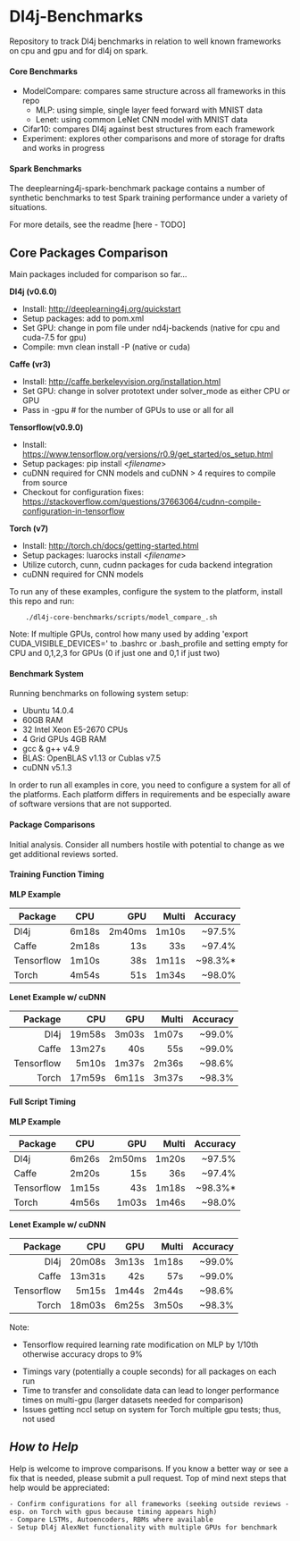 # Dl4j-Benchmarks

Repository to track Dl4j benchmarks in relation to well known frameworks on cpu and gpu and for dl4j on spark.

#### Core Benchmarks

* ModelCompare: compares same structure across all frameworks in this repo
    * MLP: using simple, single layer feed forward with MNIST data 
    * Lenet: using common LeNet CNN model with MNIST data
* Cifar10: compares Dl4j against best structures from each framework 
* Experiment: explores other comparisons and more of storage for drafts and works in progress

#### Spark Benchmarks

The deeplearning4j-spark-benchmark package contains a number of synthetic benchmarks to test Spark training performance under a variety of situations.

For more details, see the readme [here - TODO]


## Core Packages Comparison
Main packages included for comparison so far...

**Dl4j (v0.6.0)**
* Install: http://deeplearning4j.org/quickstart
* Setup packages: add to pom.xml
* Set GPU: change in pom file under nd4j-backends (native for cpu and cuda-7.5 for gpu) 
* Compile: mvn clean install -P (native or cuda)

**Caffe (vr3)**
* Install: http://caffe.berkeleyvision.org/installation.html
* Set GPU: change in solver prototext under solver_mode as either CPU or GPU
* Pass in -gpu # for the number of GPUs to use or all for all

**Tensorflow(v0.9.0)**
* Install: https://www.tensorflow.org/versions/r0.9/get_started/os_setup.html
* Setup packages: pip install \<*filename*>
* cuDNN required for CNN models and cuDNN > 4 requires to compile from source
* Checkout for configuration fixes: https://stackoverflow.com/questions/37663064/cudnn-compile-configuration-in-tensorflow

**Torch (v7)**
* Install: http://torch.ch/docs/getting-started.html 
* Setup packages: luarocks install \<*filename*>
* Utilize cutorch, cunn, cudnn packages for cuda backend integration 
* cuDNN required for CNN models

To run any of these examples, configure the system to the platform, install this repo and run:

        ./dl4j-core-benchmarks/scripts/model_compare_.sh

Note: If multiple GPUs, control how many used by adding 'export CUDA_VISIBLE_DEVICES=' to .bashrc or .bash_profile and setting empty for CPU and 0,1,2,3 for GPUs (0 if just one and 0,1 if just two) 

#### Benchmark System
Running benchmarks on following system setup:
* Ubuntu 14.0.4
* 60GB RAM 
* 32 Intel Xeon E5-2670 CPUs
* 4 Grid GPUs 4GB RAM
* gcc & g++ v4.9
* BLAS: OpenBLAS v1.13 or Cublas v7.5
* cuDNN v5.1.3

In order to run all examples in core, you need to configure a system for all of the platforms. Each platform differs in requirements and be especially aware of software versions that are not supported.

#### Package Comparisons

Initial analysis. Consider all numbers hostile with potential to change as we get additional reviews sorted.

#### **Training Function Timing** 

**MLP Example**

| Package    | CPU   | GPU   | Multi | Accuracy |
| ---------- |:-----:| -----:| -----:| --------:| 
| Dl4j       | 6m18s | 2m40ms| 1m10s | ~97.5%   | 
| Caffe      | 2m18s |   13s |   33s | ~97.4%   |
| Tensorflow | 1m10s |   38s | 1m11s | ~98.3%*  |
| Torch      | 4m54s |   51s | 1m34s | ~98.0%   |

**Lenet Example w/ cuDNN**

| Package    | CPU   | GPU   | Multi | Accuracy |
| ---------: |------:| -----:| -----:| --------:| 
| Dl4j       | 19m58s| 3m03s | 1m07s | ~99.0%   | 
| Caffe      | 13m27s|   40s |   55s | ~99.0%   |
| Tensorflow |  5m10s| 1m37s | 2m36s | ~98.6%   |
| Torch      | 17m59s| 6m11s | 3m37s | ~98.3%   |


#### **Full Script Timing**

**MLP Example**

| Package    | CPU   | GPU   | Multi | Accuracy |
| ---------- |:-----:| -----:| -----:| --------:| 
| Dl4j       | 6m26s | 2m50ms| 1m20s | ~97.5%   | 
| Caffe      | 2m20s |   15s |   36s | ~97.4%   |
| Tensorflow | 1m15s |   43s | 1m18s | ~98.3%*  |
| Torch      | 4m56s | 1m03s | 1m46s | ~98.0%   |

**Lenet Example w/ cuDNN**

| Package    | CPU   | GPU   | Multi | Accuracy |
| ---------: |------:| -----:| -----:| --------:| 
| Dl4j       | 20m08s| 3m13s | 1m18s | ~99.0%   | 
| Caffe      | 13m31s|   42s |   57s | ~99.0%   |
| Tensorflow |  5m15s| 1m44s | 2m44s | ~98.6%   |
| Torch      | 18m03s| 6m25s | 3m50s | ~98.3%   |

Note: 
 * Tensorflow required learning rate modification on MLP by 1/10th otherwise accuracy drops to 9% 
 - Timings vary (potentially a couple seconds) for all packages on each run
 - Time to transfer and consolidate data can lead to longer performance times on multi-gpu (larger datasets needed for comparison)
 - Issues getting nccl setup on system for Torch multiple gpu tests; thus, not used 

## *How to Help*
Help is welcome to improve comparisons. If you know a better way or see a fix that is needed, please submit a pull request. Top of mind next steps that help would be appreciated:

    - Confirm configurations for all frameworks (seeking outside reviews - esp. on Torch with gpus because timing appears high)
    - Compare LSTMs, Autoencoders, RBMs where available
    - Setup Dl4j AlexNet functionality with multiple GPUs for benchmark
